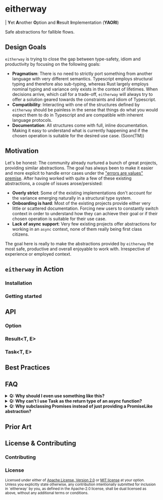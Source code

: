 # eitherway

| **Y**et **A**nother **O**ption and **R**esult **I**mplementation (**YAORI**)

Safe abstractions for fallible flows.

## Design Goals

`eitherway` is trying to close the gap between type-safety, idiom and
productivity by focusing on the following goals:

- **Pragmatism**: There is no need to strictly port something from another
  language with very different semantics. Typescript employs structural typing
  and therefore also sub-typing, whereas Rust largely employs nominal typing and
  variance only exists in the context of lifetimes. When decisions arrive, which
  call for a trade-off, `eitherway` will always try to offer a solution geared
  towards the constraints and idiom of Typescript.
- **Compatibility**: Interacting with one of the structures defined by
  `eitherway` should be painless in the sense that things do what you would
  expect them to do in Typescript and are compatible with inherent language
  protocols.
- **Documentation**: All structures come with full, inline documentation. Making
  it easy to understand what is currently happening and if the chosen operation
  is suitable for the desired use case. (Soon(TM))

## Motivation

Let's be honest: The community already nurtured a bunch of great projects,
providing similar abstractions. The goal has always been to make it easier and
more explicit to handle error cases under the
["errors are values" premise](https://www.youtube.com/watch?v=PAAkCSZUG1c&t=16m13s).
After having worked with quite a few of these existing abstractions, a couple of
issues arose/persisted:

- **Overly strict**: Some of the existing implementations don't account for the
  variance emerging naturally in a structural type system.
- **Onboarding is hard**: Most of the existing projects provide either very
  little or scattered documentation. Forcing new users to constantly switch
  context in order to understand how they can achieve their goal or if their
  chosen operation is suitable for their use case.
- **Lack of async support**: Very few existing projects offer abstractions for
  working in an `async` context, none of them really being first class citizens.

The goal here is really to make the abstractions provided by `eitherway` the
most safe, productive and overall enjoyable to work with. Irrespective of
experience or employed context.

## `eitherway` in Action

### Installation

### Getting started

## API

### Option<T>

### Result<T, E>

### Task<T, E>

## Best Practices

## FAQ

<details>
  <summary><b>Q: Why should I even use something like this?</b></summary>
  <b>A: It's nice. Really.</b>

Explicit error types and built-in happy/error path selectors lead to expressive
code which is often even more pleasant to read.

<details open>
<summary>Compare these examples, taken from the benchmark suite:</summary>
```typescript
/**
 * ==================
 *    SYNCHRONOUS 
 * ==================
 */

/* Classic exception style */
function processString(input: string | undefined): number {
  try {
    const upperCased = toUpperCase(input);
    const length = stringToLength(upperCased);
    return powerOfSelf(length);
  } catch (error: unknown) {
    if(error instanceof TypeError) {
      console.error(error.message);
      throw error;
    }
    throw new TypeError("Unknown error", {cause: error});
  }
}

/* Equivalent Result flow */ 
function processString(input: string | undefined): Result<number, TypeError> {
  return toUpperCase(input)
    .andThen(stringToLength)
    .andThen(powerOfSelf)
    .inspectErr(e => console.error(e.message));
}


/**
 * ==================
 *    ASYNCHRONOUS 
 * ==================
 */

/* Classic exception style */
async function processString(input: string | undefined): Promise<number> {
  try {
    const upperCased = await toUpperCase(input);
    const length = await stringToLength(upperCased);
    return await powerOfSelf(length);
  } catch (error: unknown) {
    if(error instanceof TypeError) {
      console.error(error.message);
      throw error;
    }
    throw new TypeError("Unknown error", {cause: error});
  }
}

/* Equivalent Task flow */
function processString(input: string | undefined): Task<number, TypeError> {
  return toUpperCase(input)
    .andThen(stringToLength)
    .andThen(powerOfSelf)
    .inspectErr(e => console.error(e.message));
}
```
</details>

Apart from making error cases explicit, the abstractions provided here foster 
a code style, which naturally builds up complex computations via composition of
small, focused functions/methods, where boundaries are defined by values.
Thus leading to a highly maintainable and easily testable code base.

Even better: These abstractions come with practically no overhead (see the next
section).

Here are a couple of videos, explaining the general benefits in more detail:

- ["Railway-oriented programming" by Scott Wlaschin](https://vimeo.com/113707214)
- ["Boundaries" by Gary Bernhardt](https://www.destroyallsoftware.com/talks/boundaries)

Bonus: If you are curious how this can help you with structuring applications,
here is another gem:

- ["Functional Core - Imperative Shell" by Gary Bernhardt](https://www.destroyallsoftware.com/talks/functional-core-imperative-shell)

</details>

<details>
  <summary><b>Q: What is the performance impact of using this?</b></summary>
  <b>A: Practically none.</b>

You can run the benchmark suite yourself with `$ deno bench`.

The benchmark results suggest, that for nearly all practical considerations 
there is no or virtually no overhead of using the abstractions provided by 
`eitherway` vs. a classic exception propagation style.

Although the result and task flows were slightly faster in the runs below, it's
important not to fall into a micro-optimization trap. The conclusion should not
necessarily be "use eitherway, it's faster", but rather "use eitherway, it's 
practically free".

The overall performance thesis is that by returning errors instead of throwing,
catching and re-throwing exceptions, the instantiation costs of the abstractions
provided here are amortized over call-stack depth & it's size, as well as the 
optimizations the linear return path allows, sometimes even leading to small
performance improvements. 
This sounds plausible, and the results are not refuting the null hypothesis 
here, but benchmarking is hard and for most use cases, the difference really 
won't matter.

<details>
<summary>Synchronous exception propagation vs. result chaining</summary>
```markdown
cpu: Intel(R) Core(TM) i9-9880H CPU @ 2.30GHz
runtime: deno 1.33.2 (x86_64-apple-darwin)

file:///projects/eitherway/bench/sync_bench.ts
benchmark         time (avg)        (min … max)        p75      p99     p995
--------------------------------------------------------------------------------
SyncExceptions  29.15 µs/iter  (20.54 µs … 472 µs)    31.34 µs 38.22 µs 49.28 µs
SyncResultFlow  15.49 µs/iter  (11.07 µs … 441.17 µs) 15.44 µs 31.69 µs 43.37 µs

summary
  SyncResultFlow
   1.88x faster than SyncExceptions
```
</details>

<details>
<summary>Asynchronous exception propagation vs. task chaining</summary>
```markdown
cpu: Intel(R) Core(TM) i9-9880H CPU @ 2.30GHz
runtime: deno 1.33.2 (x86_64-apple-darwin)

file:///projects/eitherway/bench/async_bench.ts
benchmark             time (avg)       (min … max)       p75       p99      p995
----------------------------------------------------------------------------------
AsyncExceptions     24.78 ms/iter (22.08 ms … 25.55 ms) 25.46 ms 25.55 ms 25.55 ms
TaskInstanceFlow    23.88 ms/iter (21.28 ms … 25.8 ms)  24.57 ms 25.8 ms  25.8 ms
TaskOperatorFlow    24.21 ms/iter (21.33 ms … 25.73 ms) 25.36 ms 25.73 ms 25.73 ms
TaskEarlyReturnFlow 24.04 ms/iter (20.36 ms … 25.47 ms) 25.42 ms 25.47 ms 25.47 ms

summary
  TaskInstanceFlow
   1.01x faster than TaskEarlyReturnFlow
   1.01x faster than TaskOperatorFlow
   1.04x faster than AsyncExceptions
```
</details>

<details>
<summary>Micro benchmarks</summary>
If you have a highly performance sensitive use case, you should be using
a different language.
On a more serious note, also small costs can add up and as a user, you should
know how high the costs are. So here are a few micro benchmarks:
```markdown
cpu: Intel(R) Core(TM) i9-9880H CPU @ 2.30GHz
runtime: deno 1.33.2 (x86_64-apple-darwin)

file:///projects/eitherway/bench/micro_bench.ts
benchmark                time (avg)      (min … max)       p75       p99        p995
-----------------------------------------------------------------------------------------
Promise.resolve(Ok)  44.33 ns/iter  (35.81 ns … 106.41 ns) 44.6 ns   62.58 ns  72.56 ns
Task.succeed         105.43 ns/iter (88.44 ns … 227.26 ns) 108.97 ns 204.75 ns 212.54 ns
Promise.resolve(Err) 3.11 µs/iter   (3.06 µs … 3.27 µs)    3.13 µs   3.27 µs   3.27 µs
Task.fail            2.94 µs/iter   (2.71 µs … 3.35 µs)    3.25 µs   3.35 µs   3.35 µs

summary
  Promise.resolve(Ok)
   2.38x faster than Task.succeed
   66.41x faster than Task.fail
   70.14x faster than Promise.resolve(Err)

file:///projects/eitherway/bench/micro_bench.ts
benchmark          time (avg)    (min … max)         p75       p99      p995
---------------------------------------------------------------------------------
Ok             5.1 ns/iter   (4.91 ns … 22.27 ns)   5.02 ns  8.62 ns   11.67 ns
Err            4.88 ns/iter  (4.7 ns … 17.93 ns)    4.81 ns  8.18 ns   10.52 ns
Option         90.39 ns/iter (83.63 ns … 172.61 ns) 93.31 ns 135.19 ns 146.79 ns

summary
  Err
   1.05x faster than Ok
   18.52x faster than Option

file:///projects/eitherway/bench/micro_bench.ts
benchmark                       time (avg)   (min … max)       p75     p99    p995
-------------------------------------------------------------------------------------
Async Exception Propagation 9.08 µs/iter (8.95 µs … 9.26 µs) 9.18 µs 9.26 µs 9.26 µs
Async Error Propagation     6.32 µs/iter (6.24 µs … 6.52 µs) 6.37 µs 6.52 µs 6.52 µs

summary
  Async Error Propagation
   1.44x faster than Async Exception Propagation
```
</details>
</details>

<details>
  <summary><b>Q: Why can't I use Task<T, E> as the return type of an async function?</b></summary>
  <b>A: That's a general restriction of JavaScript.</b>

A function defined with the `async` keyword, must return a "system" `Promise`.
Although `Task<T, E>` (currently) is a proper subclass of `Promise`, 
it cannot be used in the Return Type Position of an async function,
because it's _NOT_ a "system" promise (for lack of a better word).

Since `Task<T, E>` is a subclass of `Promise<Result<T, E>>`, it's possible to
return it as such from an async function though or just await it.

Furthermore, `Task<T, E>` is merely composability extensions for `Promise<Result<T, E>>`.
As such, you can cheaply convert every `Promise<Result<T, E>` via the `Task.of()` constructor, 
or use the promise operators to compose your pipeline.

</details>

<details>
  <summary><b>Q: Why subclassing Promises instead of just providing a PromiseLike abstraction?</b></summary>
  <b>A: For compatibility reasons.</b>

The drawback of the current implementation is that we cannot make `Task<T, E>`
or `Chance<T>` lazy.
On the other hand, a lot of framework or library code is still (probably 
needlessly) invariant over `PromiseLike` types. Therefore subclassing the
native `Promise` and allowing the users to treat `Promise<Result<T, E>>` and
`Task<T, E>` interchangeably in most situations, was the preferred solution.

</details>

## Prior Art

## License & Contributing

### Contributing

### License

<sup>
Licensed under either of <a href="LICENSE-APACHE">Apache License, Version
2.0</a> or <a href="LICENSE-MIT">MIT license</a> at your option.
</sup>

<br>

<sub>
Unless you explicitly state otherwise, any contribution intentionally submitted
for inclusion in `eitherway` by you, as defined in the Apache-2.0 license, shall be
dual licensed as above, without any additional terms or conditions.
</sub>
